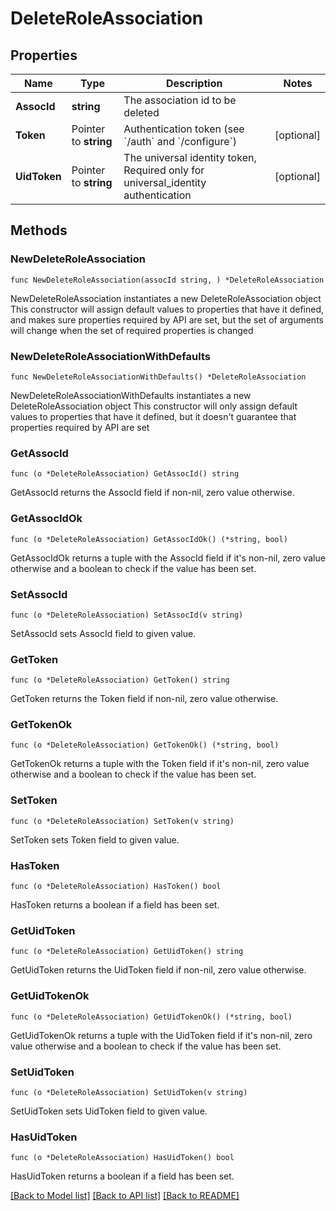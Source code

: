# DeleteRoleAssociation

## Properties

Name | Type | Description | Notes
------------ | ------------- | ------------- | -------------
**AssocId** | **string** | The association id to be deleted | 
**Token** | Pointer to **string** | Authentication token (see &#x60;/auth&#x60; and &#x60;/configure&#x60;) | [optional] 
**UidToken** | Pointer to **string** | The universal identity token, Required only for universal_identity authentication | [optional] 

## Methods

### NewDeleteRoleAssociation

`func NewDeleteRoleAssociation(assocId string, ) *DeleteRoleAssociation`

NewDeleteRoleAssociation instantiates a new DeleteRoleAssociation object
This constructor will assign default values to properties that have it defined,
and makes sure properties required by API are set, but the set of arguments
will change when the set of required properties is changed

### NewDeleteRoleAssociationWithDefaults

`func NewDeleteRoleAssociationWithDefaults() *DeleteRoleAssociation`

NewDeleteRoleAssociationWithDefaults instantiates a new DeleteRoleAssociation object
This constructor will only assign default values to properties that have it defined,
but it doesn't guarantee that properties required by API are set

### GetAssocId

`func (o *DeleteRoleAssociation) GetAssocId() string`

GetAssocId returns the AssocId field if non-nil, zero value otherwise.

### GetAssocIdOk

`func (o *DeleteRoleAssociation) GetAssocIdOk() (*string, bool)`

GetAssocIdOk returns a tuple with the AssocId field if it's non-nil, zero value otherwise
and a boolean to check if the value has been set.

### SetAssocId

`func (o *DeleteRoleAssociation) SetAssocId(v string)`

SetAssocId sets AssocId field to given value.


### GetToken

`func (o *DeleteRoleAssociation) GetToken() string`

GetToken returns the Token field if non-nil, zero value otherwise.

### GetTokenOk

`func (o *DeleteRoleAssociation) GetTokenOk() (*string, bool)`

GetTokenOk returns a tuple with the Token field if it's non-nil, zero value otherwise
and a boolean to check if the value has been set.

### SetToken

`func (o *DeleteRoleAssociation) SetToken(v string)`

SetToken sets Token field to given value.

### HasToken

`func (o *DeleteRoleAssociation) HasToken() bool`

HasToken returns a boolean if a field has been set.

### GetUidToken

`func (o *DeleteRoleAssociation) GetUidToken() string`

GetUidToken returns the UidToken field if non-nil, zero value otherwise.

### GetUidTokenOk

`func (o *DeleteRoleAssociation) GetUidTokenOk() (*string, bool)`

GetUidTokenOk returns a tuple with the UidToken field if it's non-nil, zero value otherwise
and a boolean to check if the value has been set.

### SetUidToken

`func (o *DeleteRoleAssociation) SetUidToken(v string)`

SetUidToken sets UidToken field to given value.

### HasUidToken

`func (o *DeleteRoleAssociation) HasUidToken() bool`

HasUidToken returns a boolean if a field has been set.


[[Back to Model list]](../README.md#documentation-for-models) [[Back to API list]](../README.md#documentation-for-api-endpoints) [[Back to README]](../README.md)


